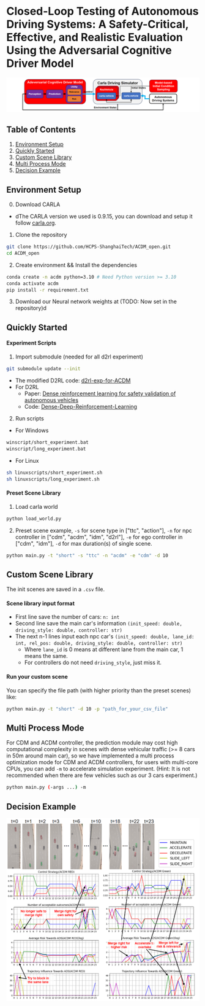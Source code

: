 # Closed-Loop Testing of Autonomous Driving Systems: A Safety-Critical, Effective, and Realistic Evaluation Using the Adversarial Cognitive Driver Model

![Platform](images/platform.png)
## Table of Contents
1. [Environment Setup](#environment-setup)
2. [Quickly Started](#quickly-started)
3. [Custom Scene Library](#custom-scene-library)
4. [Multi Process Mode](#multi-process-mode)
5. [Decision Example](#decision-example)
## Environment Setup
0. Download CARLA
- dThe CARLA version we used is 0.9.15, you can download and setup it follow [carla.org](#https://carla.org/).

1. Clone the repository
```bash
git clone https://github.com/HCPS-ShanghaiTech/ACDM_open.git
cd ACDM_open
```
2. Create environment && Install the dependencies
```bash
conda create -n acdm python=3.10 # Need Python version >= 3.10
conda activate acdm
pip install -r requirement.txt
```
3. Download our Neural network weights at (TODO: Now set in the repository)d
## Quickly Started
#### Experiment Scripts
1. Import submodule (needed for all d2rl experiment)
```bash
git submodule update --init
```
- The modified D2RL code: [d2rl-exp-for-ACDM](https://github.com/qj-hcps/d2rl-exp-for-ACDM)
- For D2RL
  - Paper: [Dense reinforcement learning for safety validation of autonomous vehicles](https://www.nature.com/articles/s41586-023-05732-2)
  - Code: [Dense-Deep-Reinforcement-Learning
](https://github.com/michigan-traffic-lab/Dense-Deep-Reinforcement-Learning?tab=readme-ov-file)
2. Run scripts
- For Windows
```bash
winscript/short_experiment.bat
winscript/long_experiment.bat
```
- For Linux
```bash
sh linuxscripts/short_experiment.sh
sh linuxscripts/long_experiment.sh
```
#### Preset Scene Library
1. Load carla world
```bash
python load_world.py
```
2. Preset scene example, `-s` for scene type in ["ttc", "action"], `-n` for npc controller in ["cdm", "acdm", "idm", "d2rl"], `-e` for ego controller in ["cdm", "idm"], `-d` for max duration(s) of single scene.
```bash
python main.py -t "short" -s "ttc" -n "acdm" -e "cdm" -d 10
```
## Custom Scene Library
The init scenes are saved in a `.csv` file.
#### Scene library input format
- First line save the number of cars: `n: int`
- Second line save the main car's information `(init_speed: double, driving_style: double, controller: str)`
- The next n-1 lines input each npc car's `(init_speed: double, lane_id: int, rel_pos: double, driving_style: double, controller: str)`
    - Where `lane_id` is 0 means at different lane from the main car, 1 means the same.
    - For controllers do not need `driving_style`, just miss it.

#### Run your custom scene
You can specify the file path (with higher priority than the preset scenes) like:
```bash
python main.py -t "short" -d 10 -p "path_for_your_csv_file"
```

## Multi Process Mode
For CDM and ACDM controller, the prediction module may cost high computational complexity in scenes with dense vehicular traffic (>= 8 cars in 50m around main car), so we have implemented a multi process optimization mode for CDM and ACDM controllers, for users with multi-core CPUs, you can add `-m` to accelerate simulation experiment.
(Hint: It is not recommended when there are few vehicles such as our 3 cars experiment.)
```bash
python main.py (-args ...) -m
```

## Decision Example
![Exp](images/exp.png)